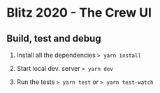 # Blitz 2020 - The Crew UI

## Build, test and debug

1. Install all the dependencies
   `> yarn install`

2. Start local dev. server
   `> yarn dev`

3. Run the tests
   `> yarn test`
   or
   `> yarn test-watch`
